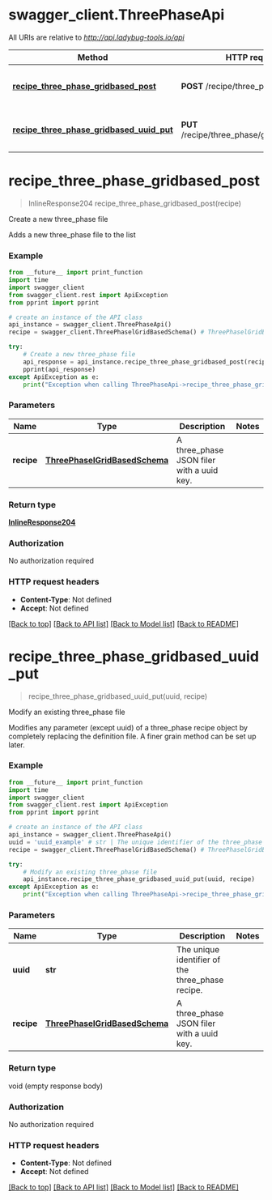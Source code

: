 # swagger_client.ThreePhaseApi

All URIs are relative to *http://api.ladybug-tools.io/api*

Method | HTTP request | Description
------------- | ------------- | -------------
[**recipe_three_phase_gridbased_post**](ThreePhaseApi.md#recipe_three_phase_gridbased_post) | **POST** /recipe/three_phase/gridbased | Create a new three_phase file
[**recipe_three_phase_gridbased_uuid_put**](ThreePhaseApi.md#recipe_three_phase_gridbased_uuid_put) | **PUT** /recipe/three_phase/gridbased/{uuid} | Modify an existing three_phase file


# **recipe_three_phase_gridbased_post**
> InlineResponse204 recipe_three_phase_gridbased_post(recipe)

Create a new three_phase file

Adds a new three_phase file to the list

### Example
```python
from __future__ import print_function
import time
import swagger_client
from swagger_client.rest import ApiException
from pprint import pprint

# create an instance of the API class
api_instance = swagger_client.ThreePhaseApi()
recipe = swagger_client.ThreePhaselGridBasedSchema() # ThreePhaselGridBasedSchema | A three_phase JSON filer with a uuid key.

try:
    # Create a new three_phase file
    api_response = api_instance.recipe_three_phase_gridbased_post(recipe)
    pprint(api_response)
except ApiException as e:
    print("Exception when calling ThreePhaseApi->recipe_three_phase_gridbased_post: %s\n" % e)
```

### Parameters

Name | Type | Description  | Notes
------------- | ------------- | ------------- | -------------
 **recipe** | [**ThreePhaselGridBasedSchema**](ThreePhaselGridBasedSchema.md)| A three_phase JSON filer with a uuid key. | 

### Return type

[**InlineResponse204**](InlineResponse204.md)

### Authorization

No authorization required

### HTTP request headers

 - **Content-Type**: Not defined
 - **Accept**: Not defined

[[Back to top]](#) [[Back to API list]](../README.md#documentation-for-api-endpoints) [[Back to Model list]](../README.md#documentation-for-models) [[Back to README]](../README.md)

# **recipe_three_phase_gridbased_uuid_put**
> recipe_three_phase_gridbased_uuid_put(uuid, recipe)

Modify an existing three_phase file

Modifies any parameter (except uuid) of a three_phase recipe object by completely replacing the definition file. A finer grain method can be set up later.

### Example
```python
from __future__ import print_function
import time
import swagger_client
from swagger_client.rest import ApiException
from pprint import pprint

# create an instance of the API class
api_instance = swagger_client.ThreePhaseApi()
uuid = 'uuid_example' # str | The unique identifier of the three_phase recipe.
recipe = swagger_client.ThreePhaselGridBasedSchema() # ThreePhaselGridBasedSchema | A three_phase JSON filer with a uuid key.

try:
    # Modify an existing three_phase file
    api_instance.recipe_three_phase_gridbased_uuid_put(uuid, recipe)
except ApiException as e:
    print("Exception when calling ThreePhaseApi->recipe_three_phase_gridbased_uuid_put: %s\n" % e)
```

### Parameters

Name | Type | Description  | Notes
------------- | ------------- | ------------- | -------------
 **uuid** | **str**| The unique identifier of the three_phase recipe. | 
 **recipe** | [**ThreePhaselGridBasedSchema**](ThreePhaselGridBasedSchema.md)| A three_phase JSON filer with a uuid key. | 

### Return type

void (empty response body)

### Authorization

No authorization required

### HTTP request headers

 - **Content-Type**: Not defined
 - **Accept**: Not defined

[[Back to top]](#) [[Back to API list]](../README.md#documentation-for-api-endpoints) [[Back to Model list]](../README.md#documentation-for-models) [[Back to README]](../README.md)

